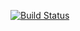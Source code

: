 [![Build Status](https://travis-ci.org/p8gonzal/CSE110Lab5.svg?branch=master)](https://travis-ci.org/p8gonzal/CSE110Lab5)
